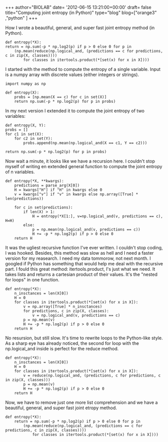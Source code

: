 +++
author="BIOLAB"
date= '2012-06-15 13:21:00+00:00'
draft= false
title="Computing joint entropy (in Python)"
type="blog"
blog=["orange3" ,"python" ]
+++

How I wrote a beautiful, general, and super fast joint entropy method (in Python).

    
    def entropy(*X):
    return = np.sum(-p * np.log2(p) if p > 0 else 0 for p in
        (np.mean(reduce(np.logical_and, (predictions == c for predictions, c in zip(X, classes))))
            for classes in itertools.product(*[set(x) for x in X])))





I started with the method to compute the entropy of a single variable. Input is a numpy array with discrete values (either integers or strings).




    
    import numpy as np

    def entropy(X):
        probs = [np.mean(X == c) for c in set(X)]
        return np.sum(-p * np.log2(p) for p in probs)

In my next version I extended it to compute the joint entropy of two variables:

    
    def entropy(X, Y):
    probs = []
    for c1 in set(X):
        for c2 in set(Y):
            probs.append(np.mean(np.logical_and(X == c1, Y == c2)))

    return np.sum(-p * np.log2(p) for p in probs)


Now wait a minute, it looks like we have a recursion here. I couldn't stop myself of writing en extended general function to compute the joint entropy of n variables.
  
    def entropy(*X, **kwargs):
        predictions = parse_arg(X[0])
        H = kwargs["H"] if "H" in kwargs else 0
        v = kwargs["v"] if "v" in kwargs else np.array([True] * len(predictions))

        for c in set(predictions):
            if len(X) > 1:
                H = entropy(*X[1:], v=np.logical_and(v, predictions == c), H=H)
            else:
                p = np.mean(np.logical_and(v, predictions == c))
                H += -p * np.log2(p) if p > 0 else 0
        return H


It was the ugliest recursive function I've ever written. I couldn't stop coding, I was hooked. Besides, this method was slow as hell and I need a faster version for my reasearch. I need my data tommorow, not next month. I googled if Python has something that would help me deal with the recursive part. I fould this great method: itertools.product, I's just what we need. It takes lists and returns a cartesian product of their values. It's the "nested for loops" in one function.

   
    def entropy(*X):
        n_insctances = len(X[0])
        H = 0
        for classes in itertools.product(*[set(x) for x in X]):
            v = np.array([True] * n_insctances)
            for predictions, c in zip(X, classes):
                v = np.logical_and(v, predictions == c)
            p = np.mean(v)
            H += -p * np.log2(p) if p > 0 else 0
        return H

No resursion, but still slow. It's time to rewrite loops to the Python-like style. As a sharp eye has already noticed, the second for loop with the np.logical_and inside is perfect for the reduce method.
    
    def entropy(*X):
        n_insctances = len(X[0])
        H = 0
        for classes in itertools.product(*[set(x) for x in X]):
            v = reduce(np.logical_and, (predictions, c for predictions, c in zip(X, classes)))
            p = np.mean(v)
            H += -p * np.log2(p) if p > 0 else 0
        return H

Now, we have to remove just one more list comprehension and we have a beautiful, general, and super fast joint etropy method.

   
    def entropy(*X):
        return = np.sum(-p * np.log2(p) if p > 0 else 0 for p in
            (np.mean(reduce(np.logical_and, (predictions == c for predictions, c in zip(X, classes))))
                for classes in itertools.product(*[set(x) for x in X])))
